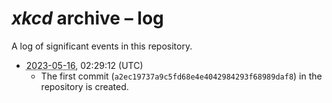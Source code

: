 <!-- SPDX-License-Identifier: CC0-1.0 OR 0BSD -->
# <i>xkcd</i> archive &ndash;&nbsp;log

A log of significant events in this repository.

* <abbr title="May&nbsp;16, 2023">2023-&NoBreak;05-&NoBreak;16</abbr>, 02:29:12&nbsp;(UTC)
  * The first commit (`a2ec19737a9c5fd68e4e4042984293f68989daf8`) in the repository is created.
